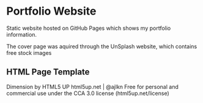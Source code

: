 # Portfolio Website

Static website hosted on GitHub Pages which shows my portfolio information.

The cover page was aquired through the UnSplash website, which contains free stock images

## HTML Page Template
Dimension by HTML5 UP
html5up.net | @ajlkn
Free for personal and commercial use under the CCA 3.0 license (html5up.net/license)